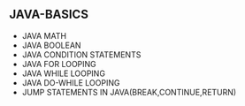 ## JAVA-BASICS
* JAVA MATH  
* JAVA BOOLEAN 
* JAVA CONDITION STATEMENTS 
* JAVA FOR LOOPING  
* JAVA WHILE LOOPING  
* JAVA DO-WHILE LOOPING 
*  JUMP STATEMENTS IN JAVA(BREAK,CONTINUE,RETURN)  
  

